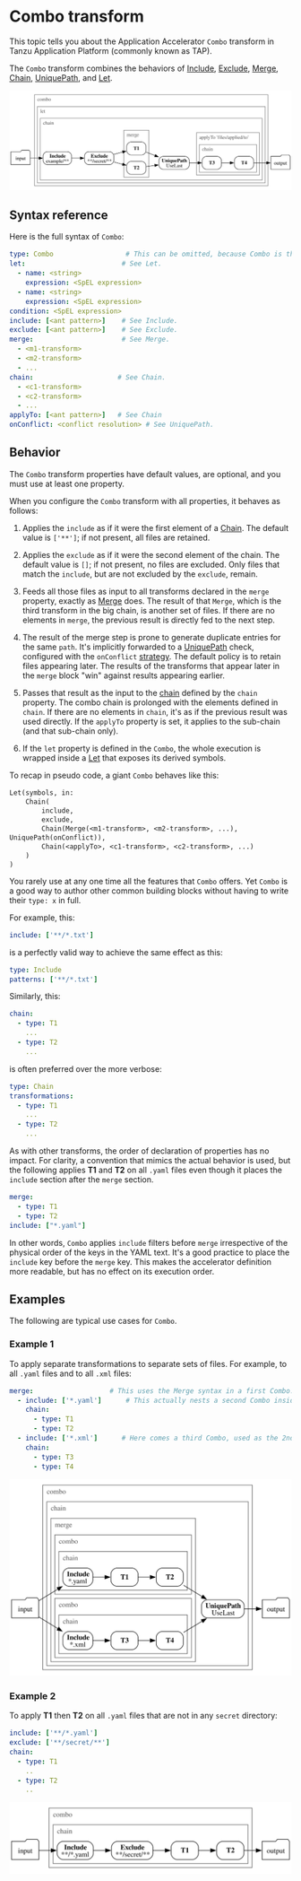 # Combo transform

This topic tells you about the Application Accelerator `Combo` transform in Tanzu Application Platform (commonly known as TAP).

The `Combo` transform combines the behaviors of [Include](include.md), [Exclude](exclude.md),
[Merge](merge.md), [Chain](chain.md), [UniquePath](unique-path.md), and [Let](let.md).

![Diagram showing a combo transform.](images/combo.svg)

## <a id="syntax-referance"></a>Syntax reference

Here is the full syntax of `Combo`:

```yaml
type: Combo                  # This can be omitted, because Combo is the default transform type.
let:                        # See Let.
  - name: <string>
    expression: <SpEL expression>
  - name: <string>
    expression: <SpEL expression>
condition: <SpEL expression>
include: [<ant pattern>]    # See Include.
exclude: [<ant pattern>]    # See Exclude.
merge:                      # See Merge.
  - <m1-transform>
  - <m2-transform>
  - ...
chain:                     # See Chain.
  - <c1-transform>
  - <c2-transform>
  - ...
applyTo: [<ant pattern>]   # See Chain
onConflict: <conflict resolution> # See UniquePath.
```

## <a id="behavior"></a>Behavior

The `Combo` transform  properties have default values, are optional, and you must use at least one property.

When you configure the `Combo` transform with all properties, it behaves as follows:

1. Applies the `include` as if it were the first element of a [Chain](chain.md).
   The default value is `['**']`; if not present, all files are retained.

2. Applies the `exclude` as if it were the second element of the chain. The default value is `[]`;
   if not present, no files are excluded. Only files that match the `include`, but are not excluded
   by the `exclude`, remain.

3. Feeds all those files as input to all transforms declared in the `merge` property, exactly as
   [Merge](merge.md) does. The result of that `Merge`, which is the third transform in the big
   chain, is another set of files. If there are no elements in `merge`, the previous result is
   directly fed to the next step.

4. The result of the merge step is prone to generate duplicate entries for the same `path`.
   It's implicitly forwarded to a [UniquePath](unique-path.md) check, configured
   with the `onConflict` [strategy](conflict-resolution.md). The default policy is to retain
   files appearing later. The results of the transforms that appear later in the `merge`
   block "win" against results appearing earlier.

5. Passes that result as the input to the [chain](chain.md) defined by the `chain` property.
   The combo chain is prolonged with the elements defined in `chain`.
   If there are no elements in `chain`, it's as if the previous result was used directly.
   If the `applyTo` property is set, it applies to the sub-chain (and that sub-chain only).

6. If the `let` property is defined in the `Combo`, the whole execution
   is wrapped inside a [Let](let.md) that exposes its derived symbols.

To recap in pseudo code, a giant `Combo` behaves like this:

``` console
Let(symbols, in:
    Chain(
        include,
        exclude,
        Chain(Merge(<m1-transform>, <m2-transform>, ...), UniquePath(onConflict)),
        Chain(<applyTo>, <c1-transform>, <c2-transform>, ...)
    )
)
```

You rarely use at any one time all the features that `Combo` offers.
Yet `Combo` is a good way to author other common building blocks
without having to write their `type: x` in full.

For example, this:

```yaml
include: ['**/*.txt']
```

is a perfectly valid way to achieve the same effect as this:

```yaml
type: Include
patterns: ['**/*.txt']
```

Similarly, this:

```yaml
chain:
  - type: T1
    ...
  - type: T2
    ...
```

is often preferred over the more verbose:

```yaml
type: Chain
transformations:
  - type: T1
    ...
  - type: T2
    ...
```

As with other transforms, the order of declaration of properties has no impact. For clarity,
a convention that mimics the actual behavior is used, but the following applies **T1** and **T2**
on all `.yaml` files even though it places the `include` section after the `merge` section.

```yaml
merge:
  - type: T1
  - type: T2
include: ["*.yaml"]
```

In other words, `Combo` applies `include` filters before `merge` irrespective of the physical order
of the keys in the YAML text. It's a good practice to place the `include` key before the
`merge` key. This makes the accelerator definition more readable, but has no effect on its execution
order.

## <a id="examples"></a>Examples

The following are typical use cases for `Combo`.

### <a id="example1"></a>Example 1

To apply separate transformations to separate sets of files. For example, to all `.yaml` files
and to all `.xml` files:

```yaml
merge:                   # This uses the Merge syntax in a first Combo.
  - include: ['*.yaml']      # This actually nests a second Combo inside the first.
    chain:
      - type: T1
      - type: T2
  - include: ['*.xml']      # Here comes a third Combo, used as the 2nd child inside the first
    chain:
      - type: T3
      - type: T4
```

![Diagram showing a combo transform.](images/combo1.svg)

### <a id="example2"></a>Example 2

To apply **T1** then **T2** on all `.yaml` files that are not in any `secret` directory:

```yaml
include: ['**/*.yaml']
exclude: ['**/secret/**']
chain:
  - type: T1
    ..
  - type: T2
    ..
```

![Diagram showing a combo transform.](images/combo2.svg)
